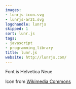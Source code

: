 ```yaml
---
images:
- lunrjs-icon.svg
- lunrjs-ar21.svg
logohandle: lunrjs
skipped: 1
sort: lunr.js
tags:
- javascript
- programming_library
title: lunr.js
website: http://lunrjs.com/
---
```


Font is Helvetica Neue

Icon from [Wikimedia Commons](https://commons.wikimedia.org/wiki/File:Waxing_crescent_moon_symbol.svg)
